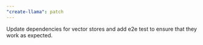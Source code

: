 ```yaml
---
"create-llama": patch
---
```


Update dependencies for vector stores and add e2e test to ensure that they work as expected.
